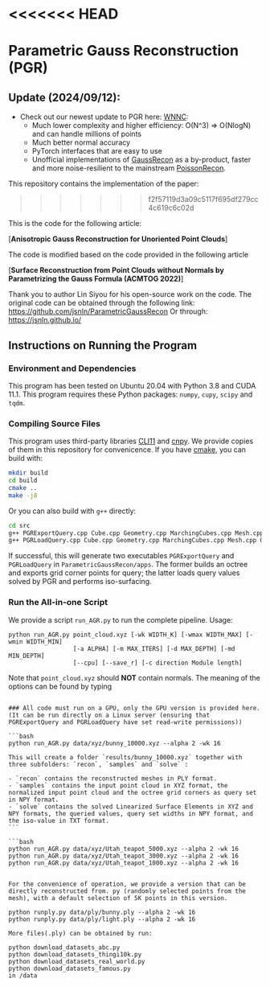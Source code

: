 <<<<<<< HEAD
=======
# Parametric Gauss Reconstruction (PGR)

## Update (2024/09/12): 

- Check out our newest update to PGR here: [WNNC](https://github.com/jsnln/WNNC):
  - Much lower complexity and higher efficiency: O(N^3) => O(NlogN) and can handle millions of points
  - Much better normal accuracy
  - PyTorch interfaces that are easy to use
  - Unofficial implementations of [GaussRecon](https://dl.acm.org/doi/10.1145/3233984) as a by-product, faster and more noise-resilient to the mainstream [PoissonRecon](https://github.com/mkazhdan/PoissonRecon).


This repository contains the implementation of the paper:
>>>>>>> f2f57119d3a09c5117f695df279cc4c619c6c02d

This is the code for the following article:

[**Anisotropic Gauss Reconstruction for Unoriented Point Clouds**]

The code is modified based on the code provided in the following article

[**Surface Reconstruction from Point Clouds without Normals by Parametrizing the Gauss Formula (ACMTOG 2022)**]

Thank you to author Lin Siyou for his open-source work on the code.
The original code can be obtained through the following link:
https://github.com/jsnln/ParametricGaussRecon             Or through: https://jsnln.github.io/


## Instructions on Running the Program

### Environment and Dependencies

This program has been tested on Ubuntu 20.04 with Python 3.8 and CUDA 11.1.  This program requires these Python packages: `numpy`, `cupy`, `scipy` and `tqdm`.

### Compiling Source Files

This program uses third-party libraries [CLI11](https://github.com/CLIUtils/CLI11) and [cnpy](https://github.com/rogersce/cnpy). We provide copies of them in this repository for convenicence. If you have [cmake](https://cmake.org/), you can build with:

```bash
mkdir build
cd build
cmake ..
make -j8
```

Or you can also build with `g++` directly:

```bash
cd src
g++ PGRExportQuery.cpp Cube.cpp Geometry.cpp MarchingCubes.cpp Mesh.cpp Octnode.cpp Octree.cpp ply.cpp plyfile.cpp cnpy/cnpy.cpp -ICLI11 -o ../apps/PGRExportQuery -lz -O2
g++ PGRLoadQuery.cpp Cube.cpp Geometry.cpp MarchingCubes.cpp Mesh.cpp Octnode.cpp Octree.cpp ply.cpp plyfile.cpp cnpy/cnpy.cpp -ICLI11 -o ../apps/PGRLoadQuery -lz -O2
```

If successful, this will generate two executables `PGRExportQuery` and `PGRLoadQuery` in `ParametricGaussRecon/apps`. The former builds an octree and exports grid corner points for query; the latter loads query values solved by PGR and performs iso-surfacing.

### Run the All-in-one Script

We provide a script `run_AGR.py` to run the complete pipeline. Usage:

```
python run_AGR.py point_cloud.xyz [-wk WIDTH_K] [-wmax WIDTH_MAX] [-wmin WIDTH_MIN]
                  [-a ALPHA] [-m MAX_ITERS] [-d MAX_DEPTH] [-md MIN_DEPTH]
                  [--cpu] [--save_r] [-c direction Module length]
```

Note that `point_cloud.xyz` should __NOT__ contain normals. The meaning of the options can be found by typing


````

### All code must run on a GPU, only the GPU version is provided here.(It can be run directly on a Linux server (ensuring that PGRExportQuery and PGRLoadQuery have set read-write permissions))

```bash
python run_AGR.py data/xyz/bunny_10000.xyz --alpha 2 -wk 16	

This will create a folder `results/bunny_10000.xyz` together with three subfolders: `recon`, `samples` and `solve` :

- `recon` contains the reconstructed meshes in PLY format.
- `samples` contains the input point cloud in XYZ format, the normalized input point cloud and the octree grid corners as query set in NPY format.
- `solve` contains the solved Linearized Surface Elements in XYZ and NPY formats, the queried values, query set widths in NPY format, and the iso-value in TXT format.
```

```bash
python run_AGR.py data/xyz/Utah_teapot_5000.xyz --alpha 2 -wk 16	
python run_AGR.py data/xyz/Utah_teapot_3000.xyz --alpha 2 -wk 16	
python run_AGR.py data/xyz/Utah_teapot_1000.xyz --alpha 2 -wk 16	


For the convenience of operation, we provide a version that can be directly reconstructed from. py (randomly selected points from the mesh), with a default selection of 5K points in this version.

python runply.py data/ply/bunny.ply --alpha 2 -wk 16
python runply.py data/ply/light.ply --alpha 2 -wk 16

More files(.ply) can be obtained by run:

python download_datasets_abc.py
python download_datasets_thingi10k.py
python download_datasets_real_world.py
python download_datasets_famous.py
in /data




